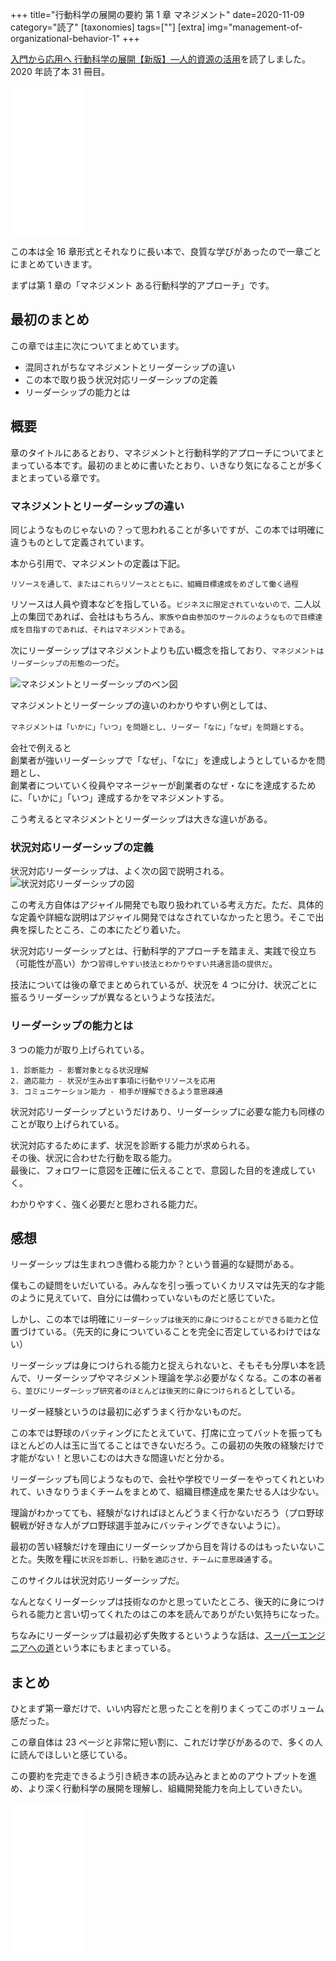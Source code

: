 +++
title="行動科学の展開の要約 第 1 章 マネジメント"
date=2020-11-09
category="読了"
[taxonomies]
tags=[""]
[extra]
img="management-of-organizational-behavior-1"
+++

[入門から応用へ 行動科学の展開【新版】―人的資源の活用](https://amzn.to/3kgdcxH)を読了しました。2020 年読了本 31 冊目。

<iframe style="width:120px;height:240px;" marginwidth="0" marginheight="0" scrolling="no" frameborder="0" src="//rcm-fe.amazon-adsystem.com/e/cm?lt1=_blank&bc1=000000&IS2=1&bg1=FFFFFF&fc1=000000&lc1=0000FF&t=birdmangai-22&language=ja_JP&o=9&p=8&l=as4&m=amazon&f=ifr&ref=as_ss_li_til&asins=4820116843&linkId=9cfa3a02d9a207096d2e50aa06a2ba80"></iframe>

この本は全 16 章形式とそれなりに長い本で、良質な学びがあったので一章ごとにまとめていきます。

まずは第 1 章の「マネジメント ある行動科学的アプローチ」です。

## 最初のまとめ

この章では主に次についてまとめています。

* 混同されがちなマネジメントとリーダーシップの違い
* この本で取り扱う状況対応リーダーシップの定義
* リーダーシップの能力とは

## 概要

章のタイトルにあるとおり、マネジメントと行動科学的アプローチについてまとまっている本です。最初のまとめに書いたとおり、いきなり気になることが多くまとまっている章です。

### マネジメントとリーダーシップの違い

同じようなものじゃないの？って思われることが多いですが、この本では明確に違うものとして定義されています。

本から引用で、マネジメントの定義は下記。
```
リソースを通して、またはこれらリソースとともに、組織目標達成をめざして働く過程
```

リソースは人員や資本などを指している。`ビジネスに限定されていないので、`二人以上の集団であれば、会社はもちろん、`家族や自由参加のサークルのようなもので目標達成を目指すのであれば、それはマネジメントである`。

次にリーダーシップはマネジメントよりも広い概念を指しており、`マネジメントはリーダーシップの形態の一つ`だ。

![マネジメントとリーダーシップのベン図](/img/content/management-of-organizational-behavior/2.jpg)

マネジメントとリーダーシップの違いのわかりやすい例としては、

`マネジメントは「いかに」「いつ」を問題とし、リーダー「なに」「なぜ」を問題とする`。

会社で例えると  
創業者が強いリーダーシップで「なぜ」、「なに」を達成しようとしているかを問題とし、  
創業者についていく役員やマネージャーが創業者のなぜ・なにを達成するために、「いかに」「いつ」達成するかをマネジメントする。

こう考えるとマネジメントとリーダーシップは大きな違いがある。

### 状況対応リーダーシップの定義

状況対応リーダーシップは、よく次の図で説明される。
![状況対応リーダーシップの図](/img/content/management-of-organizational-behavior/1.jpg)

この考え方自体はアジャイル開発でも取り扱われている考え方だ。ただ、具体的な定義や詳細な説明はアジャイル開発ではなされていなかったと思う。そこで出典を探したところ、この本にたどり着いた。

状況対応リーダーシップとは、行動科学的アプローチを踏まえ、実践で役立ち（可能性が高い）かつ`習得しやすい技法とわかりやすい共通言語の提供だ`。

技法については後の章でまとめられているが、状況を 4 つに分け、状況ごとに振るうリーダーシップが異なるというような技法だ。

### リーダーシップの能力とは

3 つの能力が取り上げられている。

```
1. 診断能力 - 影響対象となる状況理解
2. 適応能力 - 状況が生み出す事項に行動やリソースを応用
3. コミュニケーション能力 - 相手が理解できるよう意思疎通
```

状況対応リーダーシップというだけあり、リーダーシップに必要な能力も同様のことが取り上げられている。

状況対応するためにまず、状況を診断する能力が求められる。  
その後、状況に合わせた行動を取る能力。  
最後に、フォロワーに意図を正確に伝えることで、意図した目的を達成していく。

わかりやすく、強く必要だと思わされる能力だ。

## 感想

リーダーシップは生まれつき備わる能力か？という普遍的な疑問がある。

僕もこの疑問をいだいている。みんなを引っ張っていくカリスマは先天的な才能のように見えていて、自分には備わっていないものだと感じていた。

しかし、この本では明確に`リーダーシップは後天的に身につけることができる能力`と位置づけている。（先天的に身についていることを完全に否定しているわけではない）

リーダーシップは身につけられる能力と捉えられないと、そもそも分厚い本を読んで、リーダーシップやマネジメント理論を学ぶ必要がなくなる。この本の`著者ら、並びにリーダーシップ研究者のほとんどは後天的に身につけられる`としている。

リーダー経験というのは最初に必ずうまく行かないものだ。

この本では野球のバッティングにたとえていて、打席に立ってバットを振ってもほとんどの人は玉に当てることはできないだろう。この最初の失敗の経験だけで才能がない！と思いこむのは大きな間違いだと分かる。

リーダーシップも同じようなもので、会社や学校でリーダーをやってくれといわれて、いきなりうまくチームをまとめて、組織目標達成を果たせる人は少ない。

理論がわかってても、経験がなければほとんどうまく行かないだろう（プロ野球観戦が好きな人がプロ野球選手並みにバッティングできないように）。

最初の苦い経験だけを理由にリーダーシップから目を背けるのはもったいないことた。失敗を糧に`状況を診断し、行動を適応させ、チームに意思疎通`する。

このサイクルは状況対応リーダーシップだ。

なんとなくリーダーシップは技術なのかと思っていたところ、後天的に身につけられる能力と言い切ってくれたのはこの本を読んでありがたい気持ちになった。

ちなみにリーダーシップは最初必ず失敗するというような話は、[スーパーエンジニアへの道](https://amzn.to/2Ij2p9d)という本にもまとまっている。

## まとめ

ひとまず第一章だけで、いい内容だと思ったことを削りまくってこのボリューム感だった。

この章自体は 23 ページと非常に短い割に、これだけ学びがあるので、多くの人に読んでほしいと感じている。

この要約を完走できるよう引き続き本の読み込みとまとめのアウトプットを進め、より深く行動科学の展開を理解し、組織開発能力を向上していきたい。

<iframe style="width:120px;height:240px;" marginwidth="0" marginheight="0" scrolling="no" frameborder="0" src="//rcm-fe.amazon-adsystem.com/e/cm?lt1=_blank&bc1=000000&IS2=1&bg1=FFFFFF&fc1=000000&lc1=0000FF&t=birdmangai-22&language=ja_JP&o=9&p=8&l=as4&m=amazon&f=ifr&ref=as_ss_li_til&asins=4820116843&linkId=9cfa3a02d9a207096d2e50aa06a2ba80"></iframe><br>